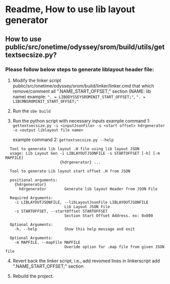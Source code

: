 Readme, How to use lib layout generator
=========================================================================
How to use public/src/onetime/odyssey/srom/build/utils/gettextsecsize.py?
-------------------------------------------------------------------------

### Please follow below steps to generate liblayout header file:

1. Modify the linker script
   public/src/onetime/odyssey/srom/build/linker/linker.cmd
   that which remove/comment all ".NAME_START_OFFSET;" section (NAME: lib name)
   example: ```". = LIBODYSSEYSROMINIT_START_OFFSET;"```,
            ```". = LIBCMNSROMINIT_START_OFFSET;"```

2. Run the `sbe build`

3. Run the python script with necessary inputs
   example command 1:
   ```gettextsecsize.py -i <inputJsonFile> -s <start offset> hdrgenerator -o <output liblayout file name>```

   example command 2: ```gettextsecsize.py --help```
  ```
    Tool to generate lib layout .H file using lib layout JSON
    usage: Lib Layout Gen -i LIBLAYOUTJSONFILE -s STARTOFFSET [-h] [-m MAPFILE]
                          {hdrgenerator} ...

    Tool to generate Lib layout start offset .H from JSON

    positional arguments:
      {hdrgenerator}
        hdrgenerator        Generate lib layout Header from JSON File

    Required Arguments:
      -i LIBLAYOUTJSONFILE, --libLayoutJsonFile LIBLAYOUTJSONFILE
                            Lib Layout JSON File
      -s STARTOFFSET, --startOffset STARTOFFSET
                            Section Start Offset Address. ex: 0x800

    Optional Arguments:
      -h, --help            Show this help message and exit

    Optional Arguments:
      -m MAPFILE, --mapFile MAPFILE
                            Overide option for .map file from given JSON file
  ```

4. Revert back the linker script, i.e., add revomed lines in linkerscript
   add ".NAME_START_OFFSET;" section

5. Rebuild the project.